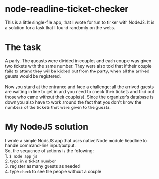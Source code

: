 # node-readline-ticket-checker

This is a little single-file app, that I wrote for fun to tinker with NodeJS. It is a solution for a task that I found randomly on the webs.

# The task
A party. The gueasts were divided in couples and each couple was given two tickets with the same number. They were also told that if their couple fails to attend they will be kicked out from the party, when all the arrived geusts would be registered.
<br><br>Now you stand at the entrance and face a challenge: all the arrived guests are waiting in line to get in and you need to check their tickets and find out those who came without their couple(s). Since the organizer's database is down you also have to work around the fact that you don't know the numbers of the tickets that were given to the guests.

# My NodeJS solution
I wrote a simple NodeJS app that uses native Node module Readline to handle command-line input/output.
<br>So, the sequence of actions is the following:
<br>1. `$ node app.js`
<br>2. type in a ticket number
<br>3. register as many guests as needed
<br>4. type `check` to see the people without a couple
